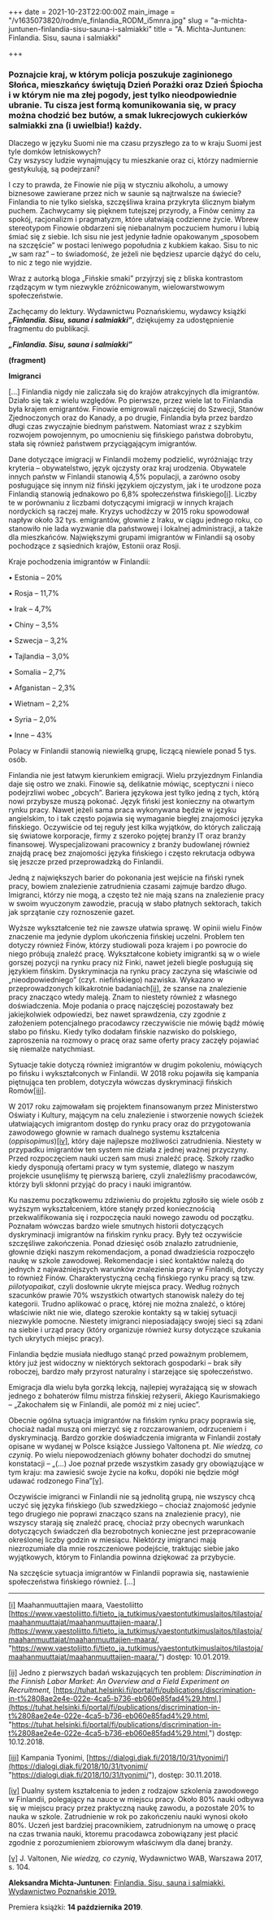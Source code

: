 +++
date = 2021-10-23T22:00:00Z
main_image = "/v1635073820/rodm/e_finlandia_RODM_i5mnra.jpg"
slug = "a-michta-juntunen-finlandia-sisu-sauna-i-salmiakki"
title = "A. Michta-Juntunen: Finlandia. Sisu, sauna i salmiakki"

+++
### **Poznajcie kraj, w którym policja poszukuje zaginionego Słońca, mieszkańcy świętują Dzień Porażki oraz Dzień Śpiocha i w którym nie ma złej pogody, jest tylko nieodpowiednie ubranie. Tu cisza jest formą komunikowania się, w pracy można chodzić bez butów, a smak lukrecjowych cukierków salmiakki zna (i uwielbia!) każdy.**

Dlaczego w języku Suomi nie ma czasu przyszłego za to w kraju Suomi jest tyle domków letniskowych?  
Czy wszyscy ludzie wynajmujący tu mieszkanie oraz ci, którzy nadmiernie gestykulują, są podejrzani?

I czy to prawda, że Finowie nie piją w styczniu alkoholu, a umowy biznesowe zawierane przez nich w saunie są najtrwalsze na świecie?  
Finlandia to nie tylko sielska, szczęśliwa kraina przykryta ślicznym białym puchem. Zachwycamy się pięknem tutejszej przyrody, a Finów cenimy za spokój, racjonalizm i pragmatyzm, które ułatwiają codzienne życie. Wbrew stereotypom Finowie obdarzeni się niebanalnym poczuciem humoru i lubią śmiać się z siebie. Ich sisu nie jest jedynie ładnie opakowanym „sposobem na szczęście” w postaci leniwego popołudnia z kubkiem kakao. Sisu to nic „w sam raz” – to świadomość, że jeżeli nie będziesz uparcie dążyć do celu, to nic z tego nie wyjdzie.

Wraz z autorką bloga „Fińskie smaki” przyjrzyj się z bliska kontrastom rządzącym w tym niezwykle zróżnicowanym, wielowarstwowym społeczeństwie.

Zachęcamy do lektury. Wydawnictwu Poznańskiemu, wydawcy książki **_„Finlandia. Sisu, sauna i salmiakki”_**, dziękujemy za udostępnienie fragmentu do publikacji.

**_„Finlandia. Sisu, sauna i salmiakki”_**

**(fragment)**

**Imigranci**

\[…\] Finlandia nigdy nie zaliczała się do krajów atrakcyjnych dla imigrantów. Działo się tak z wielu względów. Po pierwsze, przez wiele lat to Finlandia była krajem emigrantów. Finowie emigrowali najczęściej do Szwecji, Stanów Zjednoczonych oraz do Kanady, a po drugie, Finlandia była przez bardzo długi czas zwyczajnie biednym państwem. Natomiast wraz z szybkim rozwojem powojennym, po umocnieniu się fińskiego państwa dobrobytu, stała się również państwem przyciągającym imigrantów.

Dane dotyczące imigracji w Finlandii możemy podzielić, wyróżniając trzy kryteria – obywatelstwo, język ojczysty oraz kraj urodzenia. Obywatele innych państw w Finlandii stanowią 4,5% populacji, a zarówno osoby posługujące się innym niż fiński językiem ojczystym, jak i te urodzone poza Finlandią stanowią jednakowo po 6,8% społeczeństwa fińskiego[\[i\]](#_edn1). Liczby te w porównaniu z liczbami dotyczącymi imigracji w innych krajach nordyckich są raczej małe. Kryzys uchodźczy w 2015 roku spowodował napływ około 32 tys. emigrantów, głownie z Iraku, w ciągu jednego roku, co stanowiło nie lada wyzwanie dla państwowej i lokalnej administracji, a także dla mieszkańców. Największymi grupami imigrantów w Finlandii są osoby pochodzące z sąsiednich krajów, Estonii oraz Rosji.

Kraje pochodzenia imigrantów w Finlandii:

• Estonia – 20%

• Rosja – 11,7%

• Irak – 4,7%

• Chiny – 3,5%

• Szwecja – 3,2%

• Tajlandia – 3,0%

• Somalia – 2,7%

• Afganistan – 2,3%

• Wietnam – 2,2%

• Syria – 2,0%

• Inne – 43%

Polacy w Finlandii stanowią niewielką grupę, liczącą niewiele ponad 5 tys. osób.

Finlandia nie jest łatwym kierunkiem emigracji. Wielu przyjezdnym Finlandia daje się ostro we znaki. Finowie są, delikatnie mówiąc, sceptyczni i nieco podejrzliwi wobec „obcych”. Bariera językowa jest tylko jedną z tych, którą nowi przybysze muszą pokonać. Język fiński jest konieczny na otwartym rynku pracy. Nawet jeżeli sama praca wykonywana będzie w języku angielskim, to i tak często pojawia się wymaganie biegłej znajomości języka fińskiego. Oczywiście od tej reguły jest kilka wyjątków, do których zaliczają się światowe korporacje, firmy z szeroko pojętej branży IT oraz branży finansowej. Wyspecjalizowani pracownicy z branży budowlanej również znajdą pracę bez znajomości języka fińskiego i często rekrutacja odbywa się jeszcze przed przeprowadzką do Finlandii.

Jedną z największych barier do pokonania jest wejście na fiński rynek pracy, bowiem znalezienie zatrudnienia czasami zajmuje bardzo długo. Imigranci, którzy nie mogą, a często też nie mają szans na znalezienie pracy w swoim wyuczonym zawodzie, pracują w słabo płatnych sektorach, takich jak sprzątanie czy roznoszenie gazet.

Wyższe wykształcenie też nie zawsze ułatwia sprawę. W opinii wielu Finów znaczenie ma jedynie dyplom ukończenia fińskiej uczelni. Problem ten dotyczy również Finów, którzy studiowali poza krajem i po powrocie do niego próbują znaleźć pracę. Wykształcone kobiety imigrantki są w o wiele gorszej pozycji na rynku pracy niż Finki, nawet jeżeli biegle posługują się językiem fińskim. Dyskryminacja na rynku pracy zaczyna się właściwie od „nieodpowiedniego” (czyt. niefińskiego) nazwiska. Wykazano w przeprowadzonych kilkakrotnie badaniach[\[ii\]](#_edn2), że szanse na znalezienie pracy znacząco wtedy maleją. Znam to niestety również z własnego doświadczenia. Moje podania o pracę najczęściej pozostawały bez jakiejkolwiek odpowiedzi, bez nawet sprawdzenia, czy zgodnie z założeniem potencjalnego pracodawcy rzeczywiście nie mówię bądź mówię słabo po fińsku. Kiedy tylko dodałam fińskie nazwisko do polskiego, zaproszenia na rozmowy o pracę oraz same oferty pracy zaczęły pojawiać się niemalże natychmiast.

Sytuacje takie dotyczą również imigrantów w drugim pokoleniu, mówiących po fińsku i wykształconych w Finlandii. W 2018 roku pojawiła się kampania piętnująca ten problem, dotyczyła wówczas dyskryminacji fińskich Romów[\[iii\]](#_edn3).

W 2017 roku zajmowałam się projektem finansowanym przez Ministerstwo Oświaty i Kultury, mającym na celu znalezienie i stworzenie nowych ścieżek ułatwiających imigrantom dostęp do rynku pracy oraz do przygotowania zawodowego głownie w ramach dualnego systemu kształcenia (_oppisopimus_)[\[iv\]](#_edn4), który daje najlepsze możliwości zatrudnienia. Niestety w przypadku imigrantów ten system nie działa z jednej ważnej przyczyny. Przed rozpoczęciem nauki uczeń sam musi znaleźć pracę. Szkoły rzadko kiedy dysponują ofertami pracy w tym systemie, dlatego w naszym projekcie usunęliśmy tę pierwszą barierę, czyli znaleźliśmy pracodawców, którzy byli skłonni przyjąć do pracy i nauki imigrantów.

Ku naszemu początkowemu zdziwieniu do projektu zgłosiło się wiele osób z wyższym wykształceniem, które stanęły przed koniecznością przekwalifikowania się i rozpoczęcia nauki nowego zawodu od początku. Poznałam wówczas bardzo wiele smutnych historii dotyczących dyskryminacji imigrantów na fińskim rynku pracy. Były też oczywiście szczęśliwe zakończenia. Ponad dziesięć osób znalazło zatrudnienie, głownie dzięki naszym rekomendacjom, a ponad dwadzieścia rozpoczęło naukę w szkole zawodowej. Rekomendacje i sieć kontaktów należą do jednych z najważniejszych warunków znalezienia pracy w Finlandii, dotyczy to również Finów. Charakterystyczną cechą fińskiego rynku pracy są tzw. _piilotyopaikat_, czyli dosłownie ukryte miejsca pracy. Według rożnych szacunków prawie 70% wszystkich otwartych stanowisk należy do tej kategorii. Trudno aplikować o pracę, której nie można znaleźć, o której właściwie nikt nie wie, dlatego szerokie kontakty są w takiej sytuacji niezwykle pomocne. Niestety imigranci nieposiadający swojej sieci są zdani na siebie i urząd pracy (który organizuje również kursy dotyczące szukania tych ukrytych miejsc pracy).

Finlandia będzie musiała niedługo stanąć przed poważnym problemem, który już jest widoczny w niektórych sektorach gospodarki – brak siły roboczej, bardzo mały przyrost naturalny i starzejące się społeczeństwo.

Emigracja dla wielu była gorzką lekcją, najlepiej wyrażającą się w słowach jednego z bohaterów filmu mistrza fińskiej reżyserii, Akiego Kaurismakiego – „Zakochałem się w Finlandii, ale pomóż mi z niej uciec”.

Obecnie ogólna sytuacja imigrantów na fińskim rynku pracy poprawia się, chociaż nadal muszą oni mierzyć się z rozczarowaniem, odrzuceniem i dyskryminacją. Bardzo gorzkie doświadczenia imigranta w Finlandii zostały opisane w wydanej w Polsce książce Jussiego Valtonena pt. _Nie wiedzą, co czynią_. Po wielu niepowodzeniach główny bohater dochodzi do smutnej konstatacji – „(…) Joe poznał przede wszystkim zasady gry obowiązujące w tym kraju: ma zawiesić swoje życie na kołku, dopóki nie będzie mógł udawać rodzonego Fina”[\[v\]](#_edn5).

Oczywiście imigranci w Finlandii nie są jednolitą grupą, nie wszyscy chcą uczyć się języka fińskiego (lub szwedzkiego – chociaż znajomość jedynie tego drugiego nie poprawi znacząco szans na znalezienie pracy), nie wszyscy starają się znaleźć pracę, chociaż przy obecnych warunkach dotyczących świadczeń dla bezrobotnych konieczne jest przepracowanie określonej liczby godzin w miesiącu. Niektórzy imigranci mają niezrozumiałe dla mnie roszczeniowe podejście, traktując siebie jako wyjątkowych, którym to Finlandia powinna dziękować za przybycie.

Na szczęście sytuacja imigrantów w Finlandii poprawia się, nastawienie społeczeństwa fińskiego również. \[…\]

***

[\[i\]](#_ednref1) Maahanmuuttajien maara, Vaestoliitto [https://www.vaestoliitto.fi/tieto_ja_tutkimus/vaestontutkimuslaitos/tilastoja/maahanmuuttajat/maahanmuuttajien-maara/,](https://www.vaestoliitto.fi/tieto_ja_tutkimus/vaestontutkimuslaitos/tilastoja/maahanmuuttajat/maahanmuuttajien-maara/, "https://www.vaestoliitto.fi/tieto_ja_tutkimus/vaestontutkimuslaitos/tilastoja/maahanmuuttajat/maahanmuuttajien-maara/,") dostęp: 10.01.2019.

[\[ii\]](#_ednref2) Jedno z pierwszych badań wskazujących ten problem: _Discrimination in the Finnish Labor Market: An Overview and a Field Experiment on Recruitment,_ [https://tuhat.helsinki.fi/portal/fi/publications/discrimination-in-t%2808ae2e4e-022e-4ca5-b736-eb060e85fad4%29.html,](https://tuhat.helsinki.fi/portal/fi/publications/discrimination-in-t%2808ae2e4e-022e-4ca5-b736-eb060e85fad4%29.html, "https://tuhat.helsinki.fi/portal/fi/publications/discrimination-in-t%2808ae2e4e-022e-4ca5-b736-eb060e85fad4%29.html,") dostęp: 10.12.2018.

[\[iii\]](#_ednref3) Kampania Tyonimi, [https://dialogi.diak.fi/2018/10/31/tyonimi/](https://dialogi.diak.fi/2018/10/31/tyonimi/ "https://dialogi.diak.fi/2018/10/31/tyonimi/"), dostęp: 30.11.2018.

[\[iv\]](#_ednref4) Dualny system kształcenia to jeden z rodzajow szkolenia zawodowego w Finlandii, polegający na nauce w miejscu pracy. Około 80% nauki odbywa się w miejscu pracy przez praktyczną naukę zawodu, a pozostałe 20% to nauka w szkole. Zatrudnienie w rok po zakończeniu nauki wynosi około 80%. Uczeń jest bardziej pracownikiem, zatrudnionym na umowę o pracę na czas trwania nauki, ktoremu pracodawca zobowiązany jest płacić zgodnie z porozumieniem zbiorowym właściwym dla danej branży.

[\[v\]](#_ednref5) J. Valtonen, _Nie wiedzą, co czynią_, Wydawnictwo WAB, Warszawa 2017, s. 104.

**Aleksandra Michta-Juntunen**: [Finlandia. Sisu, sauna i salmiakki, Wydawnictwo Poznańskie 2019.](https://wydawnictwopoznanskie.pl/produkt/finlandia-sisu-sauna-i-salmiakki/ "https://wydawnictwopoznanskie.pl/produkt/finlandia-sisu-sauna-i-salmiakki/")

Premiera książki: **14 października 2019**.